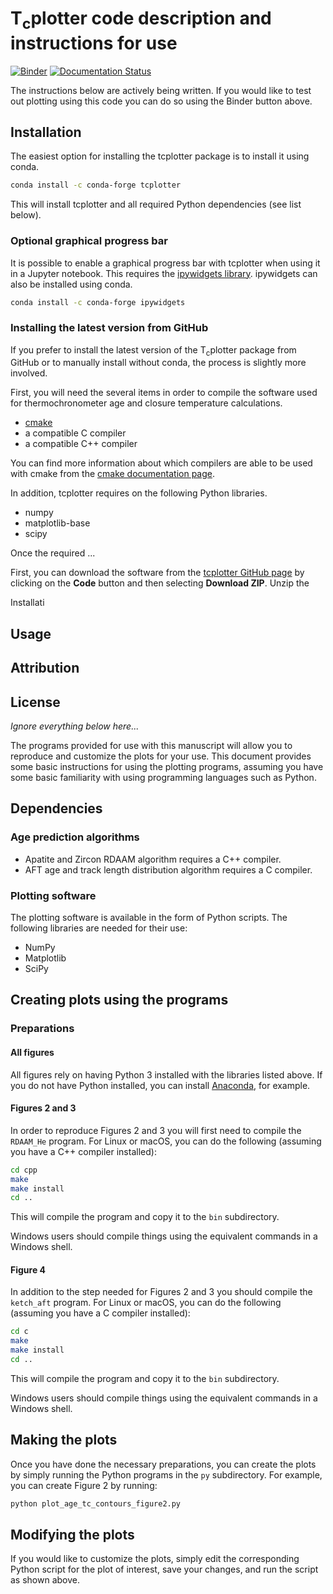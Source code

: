 # T<sub>c</sub>plotter code description and instructions for use

[![Binder](https://mybinder.org/badge_logo.svg)](https://mybinder.org/v2/gh/HUGG/tcplotter/HEAD?urlpath=lab/tree/tcplotter.ipynb)
[![Documentation Status](https://readthedocs.org/projects/tcplotter/badge/?version=latest)](https://tcplotter.readthedocs.io/en/latest/?badge=latest) 

The instructions below are actively being written. If you would like to test out plotting using this code you can do so using the Binder button above.

## Installation

The easiest option for installing the tcplotter package is to install it using conda.

```bash
conda install -c conda-forge tcplotter
```

This will install tcplotter and all required Python dependencies (see list below).

### Optional graphical progress bar

It is possible to enable a graphical progress bar with tcplotter when using it in a Jupyter notebook. This requires the [ipywidgets library](https://ipywidgets.readthedocs.io/). ipywidgets can also be installed using conda.

```bash
conda install -c conda-forge ipywidgets
```

### Installing the latest version from GitHub

If you prefer to install the latest version of the T<sub>c</sub>plotter package from GitHub or to manually install without conda, the process is slightly more involved.

First, you will need the several items in order to compile the software used for thermochronometer age and closure temperature calculations.

- [cmake](https://cmake.org/)
- a compatible C compiler
- a compatible C++ compiler

You can find more information about which compilers are able to be used with cmake from the [cmake documentation page](https://cmake.org/documentation/).

In addition, tcplotter requires on the following Python libraries.

- numpy
- matplotlib-base
- scipy

Once the required ...

First, you can download the software from the [tcplotter GitHub page](https://github.com/HUGG/tcplotter) by clicking on the **Code** button and then selecting **Download ZIP**. Unzip the 

Installati

## Usage

## Attribution

## License

*Ignore everything below here...*

The programs provided for use with this manuscript will allow you to reproduce and customize the plots for your use.
This document provides some basic instructions for using the plotting programs, assuming you have some basic familiarity with using programming languages such as Python.

## Dependencies

### Age prediction algorithms

- Apatite and Zircon RDAAM algorithm requires a C++ compiler.
- AFT age and track length distribution algorithm requires a C compiler.

### Plotting software

The plotting software is available in the form of Python scripts. The following
libraries are needed for their use:

- NumPy
- Matplotlib
- SciPy

## Creating plots using the programs

### Preparations

#### All figures

All figures rely on having Python 3 installed with the libraries listed above.
If you do not have Python installed, you can install [Anaconda](https://www.anaconda.com/products/individual#Downloads), for example.

#### Figures 2 and 3

In order to reproduce Figures 2 and 3 you will first need to compile the `RDAAM_He` program.
For Linux or macOS, you can do the following (assuming you have a C++ compiler installed):

```bash
cd cpp
make
make install
cd ..
```

This will compile the program and copy it to the `bin` subdirectory.

Windows users should compile things using the equivalent commands in a Windows shell.

#### Figure 4

In addition to the step needed for Figures 2 and 3 you should compile the `ketch_aft` program.
For Linux or macOS, you can do the following (assuming you have a C compiler installed):

```bash
cd c
make
make install
cd ..
```

This will compile the program and copy it to the `bin` subdirectory.

Windows users should compile things using the equivalent commands in a Windows shell.

## Making the plots

Once you have done the necessary preparations, you can create the plots by simply running the Python programs in the `py` subdirectory.
For example, you can create Figure 2 by running:

```bash
python plot_age_tc_contours_figure2.py
```

## Modifying the plots

If you would like to customize the plots, simply edit the corresponding Python script for the plot of interest, save your changes, and run the script as shown above.
